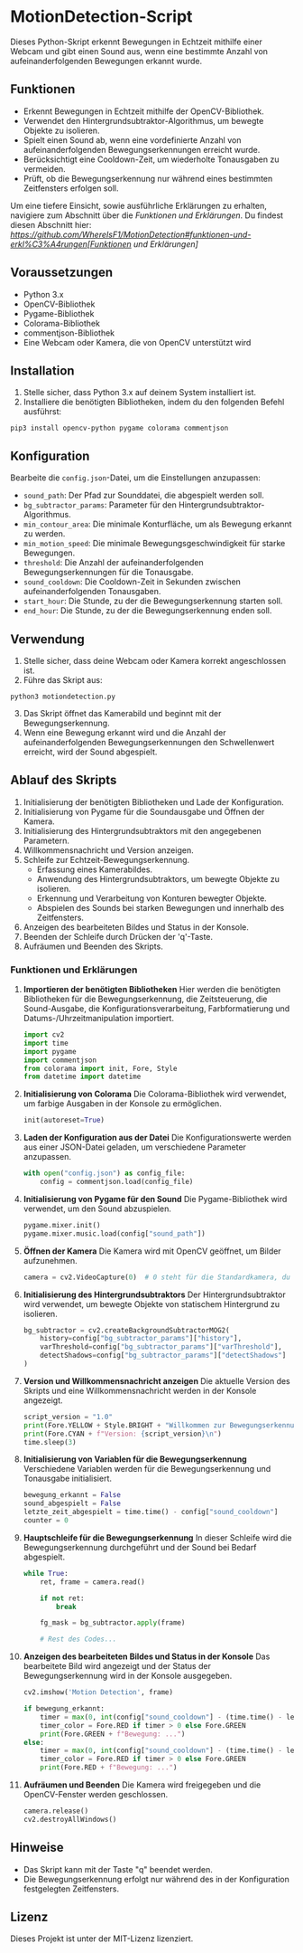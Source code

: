 # MotionDetection-Script

Dieses Python-Skript erkennt Bewegungen in Echtzeit mithilfe einer Webcam und gibt einen Sound aus, wenn eine bestimmte Anzahl von aufeinanderfolgenden Bewegungen erkannt wurde.

## Funktionen

- Erkennt Bewegungen in Echtzeit mithilfe der OpenCV-Bibliothek.
- Verwendet den Hintergrundsubtraktor-Algorithmus, um bewegte Objekte zu isolieren.
- Spielt einen Sound ab, wenn eine vordefinierte Anzahl von aufeinanderfolgenden Bewegungserkennungen erreicht wurde.
- Berücksichtigt eine Cooldown-Zeit, um wiederholte Tonausgaben zu vermeiden.
- Prüft, ob die Bewegungserkennung nur während eines bestimmten Zeitfensters erfolgen soll.


Um eine tiefere Einsicht, sowie ausführliche Erklärungen zu erhalten, navigiere zum Abschnitt über die *Funktionen und Erklärungen*. Du findest diesen Abschnitt hier: *https://github.com/WhereIsF1/MotionDetection#funktionen-und-erkl%C3%A4rungen[Funktionen und Erklärungen]*

## Voraussetzungen

- Python 3.x
- OpenCV-Bibliothek
- Pygame-Bibliothek
- Colorama-Bibliothek
- commentjson-Bibliothek
- Eine Webcam oder Kamera, die von OpenCV unterstützt wird

## Installation

1. Stelle sicher, dass Python 3.x auf deinem System installiert ist.
2. Installiere die benötigten Bibliotheken, indem du den folgenden Befehl ausführst:

```
pip3 install opencv-python pygame colorama commentjson
```

## Konfiguration

Bearbeite die `config.json`-Datei, um die Einstellungen anzupassen:

- `sound_path`: Der Pfad zur Sounddatei, die abgespielt werden soll.
- `bg_subtractor_params`: Parameter für den Hintergrundsubtraktor-Algorithmus.
- `min_contour_area`: Die minimale Konturfläche, um als Bewegung erkannt zu werden.
- `min_motion_speed`: Die minimale Bewegungsgeschwindigkeit für starke Bewegungen.
- `threshold`: Die Anzahl der aufeinanderfolgenden Bewegungserkennungen für die Tonausgabe.
- `sound_cooldown`: Die Cooldown-Zeit in Sekunden zwischen aufeinanderfolgenden Tonausgaben.
- `start_hour`: Die Stunde, zu der die Bewegungserkennung starten soll.
- `end_hour`: Die Stunde, zu der die Bewegungserkennung enden soll.

## Verwendung

1. Stelle sicher, dass deine Webcam oder Kamera korrekt angeschlossen ist.
2. Führe das Skript aus:
```
python3 motiondetection.py
```
3. Das Skript öffnet das Kamerabild und beginnt mit der Bewegungserkennung.
4. Wenn eine Bewegung erkannt wird und die Anzahl der aufeinanderfolgenden Bewegungserkennungen den Schwellenwert erreicht, wird der Sound abgespielt.

## Ablauf des Skripts

1. Initialisierung der benötigten Bibliotheken und Lade der Konfiguration.
2. Initialisierung von Pygame für die Soundausgabe und Öffnen der Kamera.
3. Initialisierung des Hintergrundsubtraktors mit den angegebenen Parametern.
4. Willkommensnachricht und Version anzeigen.
5. Schleife zur Echtzeit-Bewegungserkennung.
   - Erfassung eines Kamerabildes.
   - Anwendung des Hintergrundsubtraktors, um bewegte Objekte zu isolieren.
   - Erkennung und Verarbeitung von Konturen bewegter Objekte.
   - Abspielen des Sounds bei starken Bewegungen und innerhalb des Zeitfensters.
6. Anzeigen des bearbeiteten Bildes und Status in der Konsole.
7. Beenden der Schleife durch Drücken der 'q'-Taste.
8. Aufräumen und Beenden des Skripts.

### Funktionen und Erklärungen

1. **Importieren der benötigten Bibliotheken**
   Hier werden die benötigten Bibliotheken für die Bewegungserkennung, die Zeitsteuerung, die Sound-Ausgabe, die Konfigurationsverarbeitung, Farbformatierung und Datums-/Uhrzeitmanipulation importiert.

    ```python
    import cv2
    import time
    import pygame
    import commentjson
    from colorama import init, Fore, Style
    from datetime import datetime
    ```

2. **Initialisierung von Colorama**
   Die Colorama-Bibliothek wird verwendet, um farbige Ausgaben in der Konsole zu ermöglichen.

    ```python
    init(autoreset=True)
    ```

3. **Laden der Konfiguration aus der Datei**
   Die Konfigurationswerte werden aus einer JSON-Datei geladen, um verschiedene Parameter anzupassen.

    ```python
    with open("config.json") as config_file:
        config = commentjson.load(config_file)
    ```

4. **Initialisierung von Pygame für den Sound**
   Die Pygame-Bibliothek wird verwendet, um den Sound abzuspielen.

    ```python
    pygame.mixer.init()
    pygame.mixer.music.load(config["sound_path"])
    ```

5. **Öffnen der Kamera**
   Die Kamera wird mit OpenCV geöffnet, um Bilder aufzunehmen.

    ```python
    camera = cv2.VideoCapture(0)  # 0 steht für die Standardkamera, du kannst dies anpassen
    ```

6. **Initialisierung des Hintergrundsubtraktors**
   Der Hintergrundsubtraktor wird verwendet, um bewegte Objekte von statischem Hintergrund zu isolieren.

    ```python
    bg_subtractor = cv2.createBackgroundSubtractorMOG2(
        history=config["bg_subtractor_params"]["history"],
        varThreshold=config["bg_subtractor_params"]["varThreshold"],
        detectShadows=config["bg_subtractor_params"]["detectShadows"]
    )
    ```

7. **Version und Willkommensnachricht anzeigen**
   Die aktuelle Version des Skripts und eine Willkommensnachricht werden in der Konsole angezeigt.

    ```python
    script_version = "1.0"
    print(Fore.YELLOW + Style.BRIGHT + "Willkommen zur Bewegungserkennung!")
    print(Fore.CYAN + f"Version: {script_version}\n")
    time.sleep(3)
    ```

8. **Initialisierung von Variablen für die Bewegungserkennung**
   Verschiedene Variablen werden für die Bewegungserkennung und Tonausgabe initialisiert.

    ```python
    bewegung_erkannt = False
    sound_abgespielt = False
    letzte_zeit_abgespielt = time.time() - config["sound_cooldown"]
    counter = 0
    ```

9. **Hauptschleife für die Bewegungserkennung**
   In dieser Schleife wird die Bewegungserkennung durchgeführt und der Sound bei Bedarf abgespielt.

    ```python
    while True:
        ret, frame = camera.read()

        if not ret:
            break

        fg_mask = bg_subtractor.apply(frame)

        # Rest des Codes...
    ```

10. **Anzeigen des bearbeiteten Bildes und Status in der Konsole**
    Das bearbeitete Bild wird angezeigt und der Status der Bewegungserkennung wird in der Konsole ausgegeben.

    ```python
    cv2.imshow('Motion Detection', frame)

    if bewegung_erkannt:
        timer = max(0, int(config["sound_cooldown"] - (time.time() - letzte_zeit_abgespielt)))
        timer_color = Fore.RED if timer > 0 else Fore.GREEN
        print(Fore.GREEN + f"Bewegung: ...")
    else:
        timer = max(0, int(config["sound_cooldown"] - (time.time() - letzte_zeit_abgespielt)))
        timer_color = Fore.RED if timer > 0 else Fore.GREEN
        print(Fore.RED + f"Bewegung: ...")
    ```

11. **Aufräumen und Beenden**
    Die Kamera wird freigegeben und die OpenCV-Fenster werden geschlossen.

    ```python
    camera.release()
    cv2.destroyAllWindows()
    ```

## Hinweise

- Das Skript kann mit der Taste "q" beendet werden.
- Die Bewegungserkennung erfolgt nur während des in der Konfiguration festgelegten Zeitfensters.

## Lizenz

Dieses Projekt ist unter der MIT-Lizenz lizenziert.

